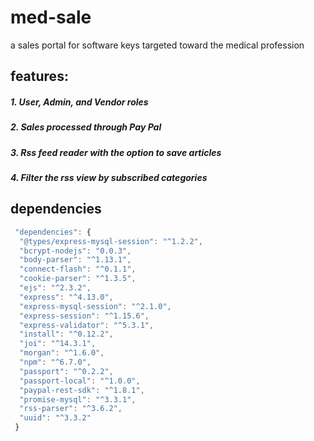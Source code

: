 med-sale
===============
a sales portal for software keys targeted toward the medical profession

features:
--------------
##### 1. User, Admin, and Vendor roles

##### 2. Sales processed through Pay Pal

##### 3. Rss feed reader with the option to save articles

##### 4. Filter the rss view by subscribed categories


dependencies
-------
```javascript
 "dependencies": {
  "@types/express-mysql-session": "^1.2.2",
  "bcrypt-nodejs": "0.0.3",
  "body-parser": "^1.13.1",
  "connect-flash": "^0.1.1",
  "cookie-parser": "^1.3.5",
  "ejs": "^2.3.2",
  "express": "^4.13.0",
  "express-mysql-session": "^2.1.0",
  "express-session": "^1.15.6",
  "express-validator": "^5.3.1",
  "install": "^0.12.2",
  "joi": "^14.3.1",
  "morgan": "^1.6.0",
  "npm": "^6.7.0",
  "passport": "^0.2.2",
  "passport-local": "^1.0.0",
  "paypal-rest-sdk": "^1.8.1",
  "promise-mysql": "^3.3.1",
  "rss-parser": "^3.6.2",
  "uuid": "^3.3.2"
 }
```


